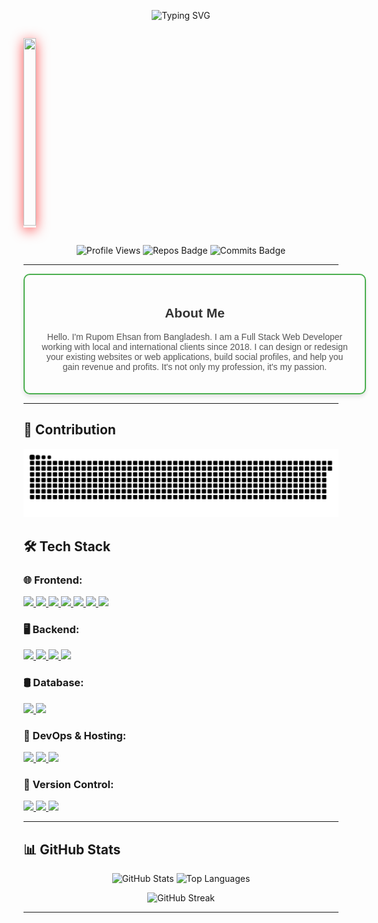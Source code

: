 <p align="center">
  <img src="https://readme-typing-svg.herokuapp.com?font=Fira+Code&size=24&pause=1000&color=fffff&center=true&vCenter=true&width=500&lines=Hi%2C+I'm+Md+Rupom+Ehsan;FULL+STACK+WEB+DEVELOPER&stroke=AAAAAA" alt="Typing SVG" />
</p>

<p align="center" style="display: inline-block; box-shadow: 0 4px 20px rgba(255, 0, 0, 0.7);">
  <img src="https://www.theprimestep.com/wp-content/uploads/2024/02/Full-Stack-Development-768x432.png" 
       style="width:100%;height:300px;object-fit:cover;" />
</p>

<p align="center">
  <img src="https://komarev.com/ghpvc/?username=mdrupomehsan&label=Profile%20Views&color=ff69b4&style=flat-square" alt="Profile Views" />
  <img src="https://badges.pufler.dev/repos/mdrupomehsan" alt="Repos Badge"/>
  <img src="https://badges.pufler.dev/commits/monthly/mdrupomehsan" alt="Commits Badge"/>
</p>

---

<div align="center">
  <div style="border: 2px solid #4CAF50; padding: 20px; border-radius: 10px; width: 100%; box-shadow: 0px 4px 6px rgba(0, 0, 0, 0.1);">
    <h2 style="font-family: Arial, sans-serif; color: #333;">About Me</h2>
    <p style="font-family: Arial, sans-serif; color: #555;">
    Hello. I'm Rupom Ehsan from Bangladesh.
    I am a Full Stack Web Developer working with local and international clients since 2018.
    I can design or redesign your existing websites or web applications, build social profiles, and help you gain revenue and profits.
    It's not only my profession, it's my passion.
    </p>
  </div>
</div>

---

## 🐍 Contribution  
<p align="center">
  <img src="https://raw.githubusercontent.com/Md-shefat-masum/Md-shefat-masum/5058c4ebc99f7b373f60683c30ebdd449ac3e0d2/github-user-contribution.svg" alt="Snake animation">
</p>

## 🛠️ Tech Stack  

### **🌐 Frontend:**  
<a href="#" target="_blank">
  <img src="https://img.shields.io/badge/HTML-E34F26?style=for-the-badge&logo=html5&logoColor=white">
</a>
<a href="#" target="_blank">
  <img src="https://img.shields.io/badge/CSS-1572B6?style=for-the-badge&logo=css3&logoColor=white">
</a>
<a href="#" target="_blank">
  <img src="https://img.shields.io/badge/Tailwind_CSS-06B6D4?style=for-the-badge&logo=tailwindcss&logoColor=white">
</a>
<a href="#" target="_blank">
  <img src="https://img.shields.io/badge/Bootstrap-563D7C?style=for-the-badge&logo=bootstrap&logoColor=white">
</a>
<a href="#" target="_blank">
  <img src="https://img.shields.io/badge/JavaScript-F7DF1E?style=for-the-badge&logo=javascript&logoColor=black">
</a>
<a href="#" target="_blank">
  <img src="https://img.shields.io/badge/Vue.js-4FC08D?style=for-the-badge&logo=vue.js&logoColor=white">
</a>
<a href="#" target="_blank">
  <img src="https://img.shields.io/badge/React.js-61DAFB?style=for-the-badge&logo=react&logoColor=black">
</a>


### **🖥️ Backend:**  
<a href="#" target="_blank">
  <img src="https://img.shields.io/badge/PHP-777BB4?style=for-the-badge&logo=php&logoColor=white">
</a>
<a href="#" target="_blank">
  <img src="https://img.shields.io/badge/Laravel-EA4C89?style=for-the-badge&logo=laravel&logoColor=white">
</a>
<a href="#" target="_blank">
  <img src="https://img.shields.io/badge/Node.js-339933?style=for-the-badge&logo=node.js&logoColor=white">
</a>
<a href="#" target="_blank">
  <img src="https://img.shields.io/badge/Express-000000?style=for-the-badge&logo=express&logoColor=white">
</a>

### **🛢️ Database:**  
<a href="#" target="_blank">
  <img src="https://img.shields.io/badge/MySQL-4479A1?style=for-the-badge&logo=mysql&logoColor=white">
</a>
<a href="#" target="_blank">
  <img src="https://img.shields.io/badge/MongoDB-47A248?style=for-the-badge&logo=mongodb&logoColor=white">
</a>

### **🔧 DevOps & Hosting:**  
<a href="#" target="_blank">
  <img src="https://img.shields.io/badge/cPanel-FF6C2C?style=for-the-badge&logo=cpanel&logoColor=white">
</a>
<a href="#" target="_blank">
  <img src="https://img.shields.io/badge/hPanel-22D3EE?style=for-the-badge&logo=hPanel&logoColor=white">
</a>
<a href="#" target="_blank">
  <img src="https://img.shields.io/badge/Docker-2496ED?style=for-the-badge&logo=docker&logoColor=white">
</a>



### **🎯 Version Control:**  

<a href="https://git-scm.com/" target="_blank">
  <img src="https://img.shields.io/badge/Git-F05032?style=for-the-badge&logo=git&logoColor=white">
</a>
<a href="https://github.com/" target="_blank">
  <img src="https://img.shields.io/badge/GitHub-181717?style=for-the-badge&logo=github&logoColor=white">
</a>
<a href="https://about.gitlab.com/" target="_blank">
  <img src="https://img.shields.io/badge/GitLab-FCA121?style=for-the-badge&logo=gitlab&logoColor=white">
</a>


---

## 📊 GitHub Stats  



<p align="center">
  <img height="200" width="48%" src="https://github-readme-stats.vercel.app/api?username=rupomehsan&show_icons=true&theme=radical&line_height=27" alt="GitHub Stats">
  <img height="200" width="48%" src="https://github-readme-stats.vercel.app/api/top-langs/?username=rupomehsan&layout=compact&theme=radical" alt="Top Languages">
</p>

<p align="center">
 <img src="https://github-readme-streak-stats.herokuapp.com/?user=rupomehsan&theme=radical" alt="GitHub Streak">
</p> 

---


